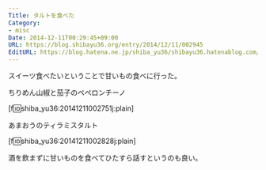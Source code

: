 ```yaml
---
Title: タルトを食べた
Category:
- misc
Date: 2014-12-11T00:29:45+09:00
URL: https://blog.shibayu36.org/entry/2014/12/11/002945
EditURL: https://blog.hatena.ne.jp/shiba_yu36/shibayu36.hatenablog.com/atom/entry/8454420450076704320
---
```


スイーツ食べたいということで甘いもの食べに行った。

ちりめん山椒と茄子のペペロンチーノ

[f:id:shiba_yu36:20141211002751j:plain]


あまおうのティラミスタルト

[f:id:shiba_yu36:20141211002828j:plain]


酒を飲まずに甘いものを食べてひたすら話すというのも良い。
